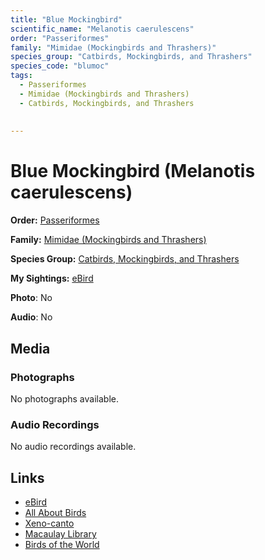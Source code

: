 ```yaml
---
title: "Blue Mockingbird"
scientific_name: "Melanotis caerulescens"
order: "Passeriformes"
family: "Mimidae (Mockingbirds and Thrashers)"
species_group: "Catbirds, Mockingbirds, and Thrashers"
species_code: "blumoc"
tags: 
  - Passeriformes
  - Mimidae (Mockingbirds and Thrashers)
  - Catbirds, Mockingbirds, and Thrashers
  
  
---
```


# Blue Mockingbird (Melanotis caerulescens)

**Order:** [Passeriformes](/tags/passeriformes)

**Family:** [Mimidae (Mockingbirds and Thrashers)](/tags/mimidae-mockingbirds-and-thrashers)

**Species Group:** [Catbirds, Mockingbirds, and Thrashers](/tags/catbirds-mockingbirds-and-thrashers)

**My Sightings:** [eBird](https://ebird.org/lifelist?r=world&time=life&spp=blumoc)

**Photo**: No 

**Audio**: No

## Media
### Photographs
No photographs available.

### Audio Recordings
No audio recordings available.

## Links
* [eBird](https://ebird.org/species/blumoc) 
* [All About Birds](https://www.allaboutbirds.org/guide/blumoc) 
* [Xeno-canto](https://www.xeno-canto.org/species/melanotis-caerulescens) 
* [Macaulay Library](https://search.macaulaylibrary.org/catalog?taxonCode=blumoc&sort=rating_rank_desc)
* [Birds of the World](https://birdsoftheworld.org/bow/species/blumoc)
